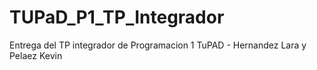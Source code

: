 # TUPaD_P1_TP_Integrador
Entrega del TP integrador de Programacion 1 TuPAD - Hernandez Lara y Pelaez Kevin
